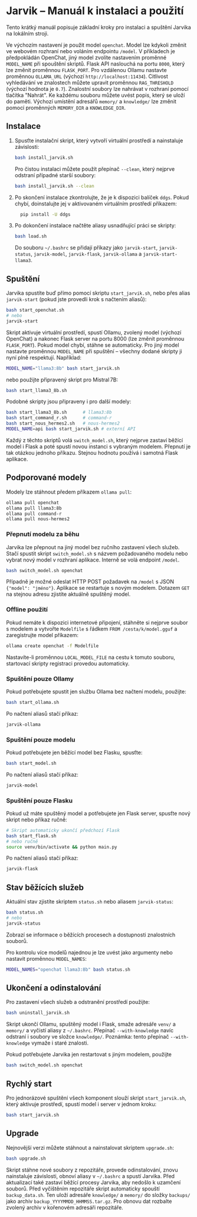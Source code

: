 # Jarvik – Manuál k instalaci a použití

Tento krátký manuál popisuje základní kroky pro instalaci a spuštění Jarvika na lokálním stroji.

Ve výchozím nastavení je použit model `openchat`. Model lze kdykoli změnit ve webovém rozhraní nebo voláním endpointu `/model`. V příkladech je předpokládán OpenChat, jiný model zvolíte nastavením proměnné `MODEL_NAME` při spouštění skriptů.
Flask API naslouchá na portu `8000`, který lze změnit proměnnou `FLASK_PORT`.
Pro vzdálenou Ollamu nastavte proměnnou `OLLAMA_URL` (výchozí
`http://localhost:11434`).
Citlivost vyhledávání ve znalostech můžete upravit proměnnou `RAG_THRESHOLD`
(výchozí hodnota je `0.7`).
Znalostní soubory lze nahrávat v rozhraní pomocí tlačítka "Nahrát". Ke každému souboru můžete uvést popis, který se uloží do paměti.
Výchozí umístění adresářů `memory/` a `knowledge/` lze změnit pomocí proměnných `MEMORY_DIR` a `KNOWLEDGE_DIR`.

## Instalace

1. Spusťte instalační skript, který vytvoří virtuální prostředí a nainstaluje závislosti:
   ```bash
   bash install_jarvik.sh
   ```
   Pro čistou instalaci můžete použít přepínač `--clean`, který nejprve odstraní případné starší soubory:
   ```bash
   bash install_jarvik.sh --clean
   ```

2. Po skončení instalace zkontrolujte, že je k dispozici balíček `ddgs`.
    Pokud chybí, doinstalujte jej v aktivovaném
    virtuálním prostředí příkazem:
   ```bash
     pip install -U ddgs
   ```

3. Po dokončení instalace načtěte aliasy usnadňující práci se skripty:
   ```bash
   bash load.sh
   ```
   Do souboru `~/.bashrc` se přidají příkazy jako `jarvik-start`, `jarvik-status`,
   `jarvik-model`, `jarvik-flask`, `jarvik-ollama` a `jarvik-start-llama3`.

## Spuštění

Jarvika spustíte buď přímo pomocí skriptu `start_jarvik.sh`, nebo přes alias `jarvik-start` (pokud jste provedli krok s načtením aliasů):
```bash
bash start_openchat.sh
# nebo
jarvik-start
```
Skript aktivuje virtuální prostředí, spustí Ollamu, zvolený model (výchozí
OpenChat) a nakonec Flask server na portu 8000 (lze změnit proměnnou
`FLASK_PORT`). Pokud model chybí, stáhne se automaticky. Pro jiný model
nastavte proměnnou `MODEL_NAME` při spuštění – všechny dodané skripty ji nyní
plně respektují. Například:

```bash
MODEL_NAME="llama3:8b" bash start_jarvik.sh
```
nebo použijte připravený skript pro Mistral 7B:

```bash
bash start_llama3_8b.sh
```

Podobné skripty jsou připraveny i pro další modely:

```bash
bash start_llama3_8b.sh      # llama3:8b
bash start_command_r.sh      # command-r
bash start_nous_hermes2.sh   # nous-hermes2
MODEL_NAME=api bash start_jarvik.sh # externí API
```
Každý z těchto skriptů volá `switch_model.sh`,
který nejprve zastaví běžící model i Flask a poté
spustí novou instanci s vybraným modelem. Přepnutí je tak otázkou
jednoho příkazu.
Stejnou hodnotu používá i samotná Flask aplikace.

## Podporované modely

Modely lze stáhnout předem příkazem `ollama pull`:

```bash
ollama pull openchat
ollama pull llama3:8b
ollama pull command-r
ollama pull nous-hermes2
```

### Přepnutí modelu za běhu

Jarvika lze přepnout na jiný model bez ručního zastavení všech služeb.
Stačí spustit skript `switch_model.sh` s názvem požadovaného modelu nebo
vybrat nový model v rozhraní aplikace. Interně se volá endpoint `/model`.

```bash
bash switch_model.sh openchat
```

Případně je možné odeslat HTTP POST požadavek na `/model` s JSON
`{"model": "jméno"}`. Aplikace se restartuje s novým modelem. Dotazem `GET`
na stejnou adresu zjistíte aktuálně spuštěný model.

### Offline použití

Pokud nemáte k dispozici internetové připojení, stáhněte si nejprve soubor s
modelem a vytvořte `Modelfile` s řádkem
`FROM /cesta/k/model.gguf` a zaregistrujte model příkazem:

```bash
ollama create openchat -f Modelfile
```

Nastavíte-li proměnnou `LOCAL_MODEL_FILE` na cestu k tomuto souboru, startovací
skripty registraci provedou automaticky.

### Spuštění pouze Ollamy

Pokud potřebujete spustit jen službu Ollama bez načtení modelu, použijte:

```bash
bash start_ollama.sh
```

Po načtení aliasů stačí příkaz:

```bash
jarvik-ollama
```

### Spuštění pouze modelu

Pokud potřebujete jen běžící model bez Flasku, spusťte:

```bash
bash start_model.sh
```

Po načtení aliasů stačí příkaz:

```bash
jarvik-model
```

### Spuštění pouze Flasku

Pokud už máte spuštěný model a potřebujete jen Flask server, spusťte nový
skript nebo příkaz ručně:

```bash
# Skript automaticky ukončí předchozí Flask
bash start_flask.sh
# nebo ručně
source venv/bin/activate && python main.py
```

Po načtení aliasů stačí příkaz:

```bash
jarvik-flask
```

## Stav běžících služeb

Aktuální stav zjistíte skriptem `status.sh` nebo aliasem `jarvik-status`:
```bash
bash status.sh
# nebo
jarvik-status
```
Zobrazí se informace o běžících procesech a dostupnosti znalostních souborů.

Pro kontrolu více modelů najednou je lze uvést jako argumenty nebo nastavit
proměnnou `MODEL_NAMES`:

```bash
MODEL_NAMES="openchat llama3:8b" bash status.sh
```

## Ukončení a odinstalování

Pro zastavení všech služeb a odstranění prostředí použijte:
```bash
bash uninstall_jarvik.sh
```
Skript ukončí Ollamu, spuštěný model i Flask, smaže adresáře `venv/` a `memory/` a vyčistí aliasy z `~/.bashrc`.
Přepínač `--with-knowledge` navíc odstraní i soubory ve složce `knowledge/`.
Poznámka: tento přepínač `--with-knowledge` vymaže i staré znalosti.

Pokud potřebujete Jarvika jen restartovat s jiným modelem, použijte

```bash
bash switch_model.sh openchat
```

## Rychlý start

Pro jednorázové spuštění všech komponent slouží skript `start_jarvik.sh`, který aktivuje prostředí, spustí model i server v jednom kroku:
```bash
bash start_jarvik.sh
```

## Upgrade

Nejnovější verzi můžete stáhnout a nainstalovat skriptem `upgrade.sh`:
```bash
bash upgrade.sh
```
Skript stáhne nové soubory z repozitáře, provede odinstalování, znovu nainstaluje závislosti, obnoví aliasy v `~/.bashrc` a spustí Jarvika.
Před aktualizací také zastaví běžící procesy Jarvika, aby nedošlo k uzamčení souborů.
Před vyčištěním repozitáře skript automaticky spouští `backup_data.sh`. Ten uloží
adresáře `knowledge/` a `memory/` do složky `backups/` jako archiv
`backup_YYYYMMDD_HHMMSS.tar.gz`. Pro obnovu dat rozbalte zvolený archiv v
kořenovém adresáři repozitáře.
